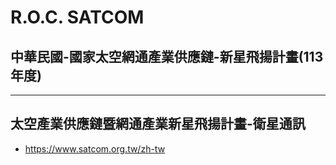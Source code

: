 # R.O.C. SATCOM 
## 中華民國-國家太空網通產業供應鏈-新星飛揚計畫(113年度)
------
## 太空產業供應鏈暨網通產業新星飛揚計畫-衛星通訊
  - https://www.satcom.org.tw/zh-tw


